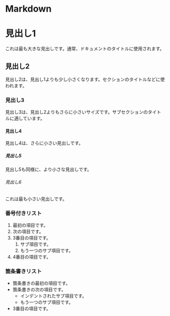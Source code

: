 # Markdown

# 見出し1
これは最も大きな見出しです。通常、ドキュメントのタイトルに使用されます。

## 見出し2
見出し2は、見出し1よりも少し小さくなります。セクションのタイトルなどに使われます。

### 見出し3
見出し3は、見出し2よりもさらに小さいサイズです。サブセクションのタイトルに適しています。

#### 見出し4
見出し4は、さらに小さい見出しです。

##### 見出し5
見出し5も同様に、より小さな見出しです。

###### 見出し6
これは最も小さい見出しです。

### 番号付きリスト

1. 最初の項目です。
2. 次の項目です。
3. 3番目の項目です。
    1. サブ項目です。
    2. もう一つのサブ項目です。
4. 4番目の項目です。

### 箇条書きリスト

* 箇条書きの最初の項目です。
* 箇条書きの次の項目です。
    * インデントされたサブ項目です。
    * もう一つのサブ項目です。
* 3番目の項目です。
